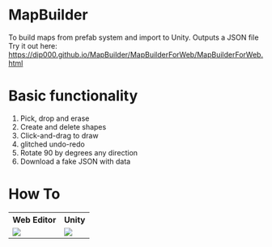 # MapBuilder
To build maps from prefab system and import to Unity. Outputs a JSON file
<br>Try it out here: https://dip000.github.io/MapBuilder/MapBuilderForWeb/MapBuilderForWeb.html

# Basic functionality
1. Pick, drop and erase 
2. Create and delete shapes
3. Click-and-drag to draw
4. glitched undo-redo
5. Rotate 90 by degrees any direction
6. Download a fake JSON with data

# How To
<table><tr><th>Web Editor</th>  <th>Unity</th>
 <tr><td>
<img src="https://user-images.githubusercontent.com/58742147/153527434-087c1f0d-8368-42c6-9945-f41348765a4a.gif"/>
 </td><td>
<img src="https://user-images.githubusercontent.com/58742147/153529214-dd6fdd50-f0ad-4d8b-8254-a8ef46f55c85.gif"/>
 </td></table>
 
   
